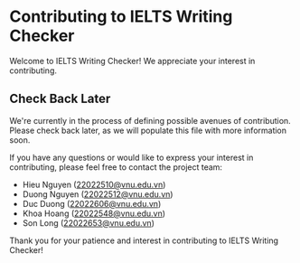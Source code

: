 # Contributing to IELTS Writing Checker

Welcome to IELTS Writing Checker! We appreciate your interest in contributing. 

## Check Back Later

We're currently in the process of defining possible avenues of contribution. Please check back later, as we will populate this file with more information soon. 

If you have any questions or would like to express your interest in contributing, please feel free to contact the project team:

- Hieu Nguyen (22022510@vnu.edu.vn)
- Duong Nguyen (22022512@vnu.edu.vn)
- Duc Duong (22022606@vnu.edu.vn)
- Khoa Hoang (22022548@vnu.edu.vn)
- Son Long (22022653@vnu.edu.vn)

Thank you for your patience and interest in contributing to IELTS Writing Checker!
